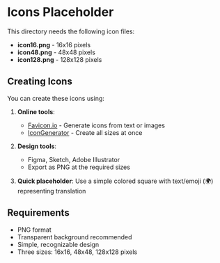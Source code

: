 # Icons Placeholder

This directory needs the following icon files:

- **icon16.png** - 16x16 pixels
- **icon48.png** - 48x48 pixels
- **icon128.png** - 128x128 pixels

## Creating Icons

You can create these icons using:

1. **Online tools**:
   - [Favicon.io](https://favicon.io/) - Generate icons from text or images
   - [IconGenerator](https://icon.kitchen/) - Create all sizes at once

2. **Design tools**:
   - Figma, Sketch, Adobe Illustrator
   - Export as PNG at the required sizes

3. **Quick placeholder**: Use a simple colored square with text/emoji (🌍) representing translation

## Requirements
- PNG format
- Transparent background recommended
- Simple, recognizable design
- Three sizes: 16x16, 48x48, 128x128 pixels
